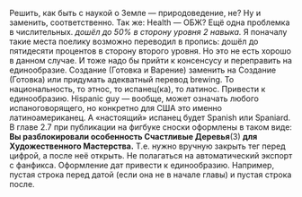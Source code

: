 Решить, как быть с наукой о Земле — природоведение, не? Ну и заменить, соответственно.
Так же: Health — ОБЖ?
<empty-line>
Ещё одна проблемка в числительных.
<i>дошёл до 50% в сторону уровня 2 навыка.</i>
Я поначалу такие места поелику возможно переводил в пропись: дошёл до пятидесяти процентов в сторону второго уровня. Но это не есть хорошо в данном случае. И тоже надо бы прийти к консенсусу и переправить на единообразие.
<empty-line>
Создание (Готовка и Варение) заменить на Создание (Готовка) или придумать адекватный перевод brewing.
<empty-line>
То национальность, то этнос, то испанец(ка), то латинос. Привести к единообразию.
Hispanic guy — вообще, может означать любого испаноговорящего, но конкретно для США это именно латиноамериканец. А «настоящий» испанец будет Spanish или Spaniard.
<empty-line>
В главе 2.7 при публикации на фигбуке сноски оформлены в таком виде:
<b>Вы разблокировали особенность Счастливые Деревья</b>(3) <b>для Художественного Мастерства.</b>
Т.е. нужно вручную закрыть тег перед цифрой, а после неё открыть. Не полагаться на автоматический экспорт с фанфикса.
<empty-line>
Оформление дат привести к единообразию. Например, пустая строка перед датой (если она не в начале главы) и пустая строка после.